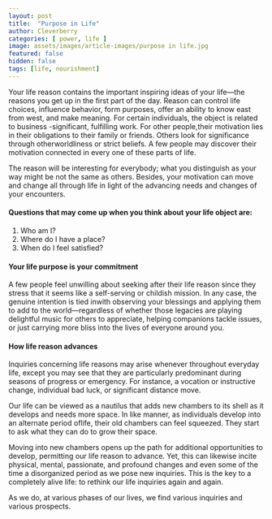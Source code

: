 ```yaml
---
layout: post
title:  "Purpose in Life"
author: Cleverberry
categories: [ power, life ]
image: assets/images/article-images/purpose in life.jpg
featured: false
hidden: false
tags: [life, nourishment]
---
```


<p>Your life reason contains the important inspiring ideas of your life—the reasons you get up in the first part of the day.  Reason can control life choices, influence behavior, form purposes, offer an ability to know east from west, and make meaning. For certain individuals, the object is related to business -significant, fulfilling work. For other people,their motivation lies in their obligations to their family or friends. Others look for significance through otherworldliness or strict beliefs. A few people may discover their motivation connected in every one of these parts of life. </p>
<p>The reason will be interesting for everybody; what you distinguish as your way might be not the same as others. Besides, your motivation can move and change all through life in light of the advancing needs and changes of your encounters. </p>

<h4>Questions that may come up when you think about your life object are: </h4>
<ol>
<li>Who am I?</li>
<li>Where do I have a place?</li>
<li>When do I feel satisfied?</li>
</ol>

<h4>Your life purpose is your commitment </h4>
<p>A few people feel unwilling about seeking after their life reason since they stress that it seems like a self-serving or childish mission. In any case, the genuine intention is tied inwith observing your blessings and applying them to add to the world—regardless of whether those legacies are playing delightful music for others to appreciate, helping companions tackle issues, or just carrying more bliss into the lives of everyone around you. </p>

<h4>How life reason advances </h4>
<p>Inquiries concerning life reasons may arise whenever throughout everyday life, except you may see that they are particularly predominant during seasons of progress or emergency. For instance, a vocation or instructive change, individual bad luck, or significant distance move. </p>
<p>Our life can be viewed as a nautilus that adds new chambers to its shell as it develops and needs more space. In like manner, as individuals develop into an alternate period oflife, their old chambers can feel squeezed. They start to ask what they can do to grow their space.</p>
<p>Moving into new chambers opens up the path for additional opportunities to develop, permitting our life reason to advance. Yet, this can likewise incite physical, mental, passionate, and profound changes and even some of the time a disorganized period as 
we pose new inquiries. This is the key to a completely alive life: to rethink our life inquiries again and again.</p>
<p>As we do, at various phases of our lives, we find various inquiries and various prospects.</p>
